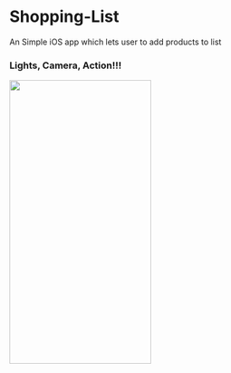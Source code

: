 # Shopping-List
An Simple iOS app which lets user to add products to list


### Lights, Camera, Action!!!
<img src="https://github.com/AkshayRameshAppDEV/Shopping-List/blob/main/Gif/ShoppingList.gif" width="250" height="500">
